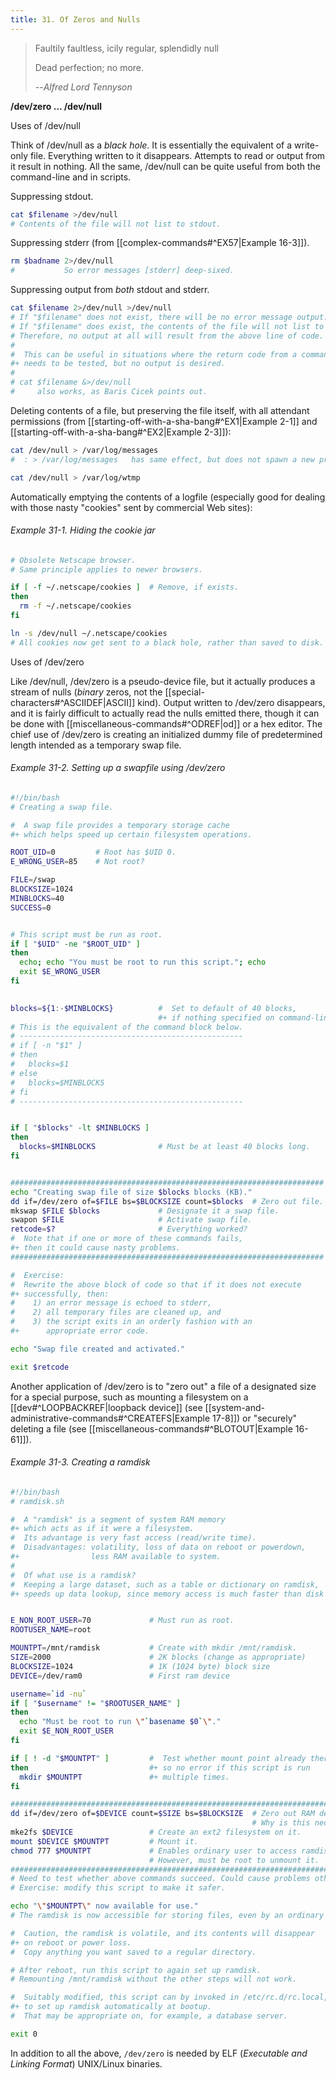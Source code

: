 ```yaml
---
title: 31. Of Zeros and Nulls
---
```


> Faultily faultless, icily regular, splendidly null
>
> Dead perfection; no more.
>
> --<cite>Alfred Lord Tennyson</cite>

**/dev/zero ... /dev/null**

Uses of /dev/null

Think of /dev/null as a _black hole_. It is essentially the equivalent of a write-only file. Everything written to it disappears. Attempts to read or output from it result in nothing. All the same, /dev/null can be quite useful from both the command-line and in scripts.

Suppressing stdout.

```bash
cat $filename >/dev/null
# Contents of the file will not list to stdout.
```

Suppressing stderr (from [[complex-commands#^EX57|Example 16-3]]).

```bash
rm $badname 2>/dev/null
#           So error messages [stderr] deep-sixed.
```

Suppressing output from _both_ stdout and stderr.

```bash
cat $filename 2>/dev/null >/dev/null
# If "$filename" does not exist, there will be no error message output.
# If "$filename" does exist, the contents of the file will not list to stdout.
# Therefore, no output at all will result from the above line of code.
#
#  This can be useful in situations where the return code from a command
#+ needs to be tested, but no output is desired.
#
# cat $filename &>/dev/null
#     also works, as Baris Cicek points out.
```

Deleting contents of a file, but preserving the file itself, with all attendant permissions (from [[starting-off-with-a-sha-bang#^EX1|Example 2-1]] and [[starting-off-with-a-sha-bang#^EX2|Example 2-3]]):

```bash
cat /dev/null > /var/log/messages
#  : > /var/log/messages   has same effect, but does not spawn a new process.

cat /dev/null > /var/log/wtmp
```

Automatically emptying the contents of a logfile (especially good for dealing with those nasty "cookies" sent by commercial Web sites):

###### Example 31-1. Hiding the cookie jar

```bash
# Obsolete Netscape browser.
# Same principle applies to newer browsers.

if [ -f ~/.netscape/cookies ]  # Remove, if exists.
then
  rm -f ~/.netscape/cookies
fi

ln -s /dev/null ~/.netscape/cookies
# All cookies now get sent to a black hole, rather than saved to disk.
```

Uses of /dev/zero

Like /dev/null, /dev/zero is a pseudo-device file, but it actually produces a stream of nulls (_binary_ zeros, not the [[special-characters#^ASCIIDEF|ASCII]] kind). Output written to /dev/zero disappears, and it is fairly difficult to actually read the nulls emitted there, though it can be done with [[miscellaneous-commands#^ODREF|od]] or a hex editor. The chief use of /dev/zero is creating an initialized dummy file of predetermined length intended as a temporary swap file.

###### Example 31-2. Setting up a swapfile using /dev/zero

```bash
#!/bin/bash
# Creating a swap file.

#  A swap file provides a temporary storage cache
#+ which helps speed up certain filesystem operations.

ROOT_UID=0         # Root has $UID 0.
E_WRONG_USER=85    # Not root?

FILE=/swap
BLOCKSIZE=1024
MINBLOCKS=40
SUCCESS=0


# This script must be run as root.
if [ "$UID" -ne "$ROOT_UID" ]
then
  echo; echo "You must be root to run this script."; echo
  exit $E_WRONG_USER
fi  
  

blocks=${1:-$MINBLOCKS}          #  Set to default of 40 blocks,
                                 #+ if nothing specified on command-line.
# This is the equivalent of the command block below.
# --------------------------------------------------
# if [ -n "$1" ]
# then
#   blocks=$1
# else
#   blocks=$MINBLOCKS
# fi
# --------------------------------------------------


if [ "$blocks" -lt $MINBLOCKS ]
then
  blocks=$MINBLOCKS              # Must be at least 40 blocks long.
fi  


######################################################################
echo "Creating swap file of size $blocks blocks (KB)."
dd if=/dev/zero of=$FILE bs=$BLOCKSIZE count=$blocks  # Zero out file.
mkswap $FILE $blocks             # Designate it a swap file.
swapon $FILE                     # Activate swap file.
retcode=$?                       # Everything worked?
#  Note that if one or more of these commands fails,
#+ then it could cause nasty problems.
######################################################################

#  Exercise:
#  Rewrite the above block of code so that if it does not execute
#+ successfully, then:
#    1) an error message is echoed to stderr,
#    2) all temporary files are cleaned up, and
#    3) the script exits in an orderly fashion with an
#+      appropriate error code.

echo "Swap file created and activated."

exit $retcode
```

Another application of /dev/zero is to "zero out" a file of a designated size for a special purpose, such as mounting a filesystem on a [[dev#^LOOPBACKREF|loopback device]] (see [[system-and-administrative-commands#^CREATEFS|Example 17-8]]) or "securely" deleting a file (see [[miscellaneous-commands#^BLOTOUT|Example 16-61]]).

###### Example 31-3. Creating a ramdisk

```bash
#!/bin/bash
# ramdisk.sh

#  A "ramdisk" is a segment of system RAM memory
#+ which acts as if it were a filesystem.
#  Its advantage is very fast access (read/write time).
#  Disadvantages: volatility, loss of data on reboot or powerdown,
#+                less RAM available to system.
#
#  Of what use is a ramdisk?
#  Keeping a large dataset, such as a table or dictionary on ramdisk,
#+ speeds up data lookup, since memory access is much faster than disk access.


E_NON_ROOT_USER=70             # Must run as root.
ROOTUSER_NAME=root

MOUNTPT=/mnt/ramdisk           # Create with mkdir /mnt/ramdisk.
SIZE=2000                      # 2K blocks (change as appropriate)
BLOCKSIZE=1024                 # 1K (1024 byte) block size
DEVICE=/dev/ram0               # First ram device

username=`id -nu`
if [ "$username" != "$ROOTUSER_NAME" ]
then
  echo "Must be root to run \"`basename $0`\"."
  exit $E_NON_ROOT_USER
fi

if [ ! -d "$MOUNTPT" ]         #  Test whether mount point already there,
then                           #+ so no error if this script is run
  mkdir $MOUNTPT               #+ multiple times.
fi

##############################################################################
dd if=/dev/zero of=$DEVICE count=$SIZE bs=$BLOCKSIZE  # Zero out RAM device.
                                                      # Why is this necessary?
mke2fs $DEVICE                 # Create an ext2 filesystem on it.
mount $DEVICE $MOUNTPT         # Mount it.
chmod 777 $MOUNTPT             # Enables ordinary user to access ramdisk.
                               # However, must be root to unmount it.
##############################################################################
# Need to test whether above commands succeed. Could cause problems otherwise.
# Exercise: modify this script to make it safer.

echo "\"$MOUNTPT\" now available for use."
# The ramdisk is now accessible for storing files, even by an ordinary user.

#  Caution, the ramdisk is volatile, and its contents will disappear
#+ on reboot or power loss.
#  Copy anything you want saved to a regular directory.

# After reboot, run this script to again set up ramdisk.
# Remounting /mnt/ramdisk without the other steps will not work.

#  Suitably modified, this script can by invoked in /etc/rc.d/rc.local,
#+ to set up ramdisk automatically at bootup.
#  That may be appropriate on, for example, a database server.

exit 0
```

In addition to all the above, `/dev/zero` is needed by ELF (_Executable and Linking Format_) UNIX/Linux binaries.
